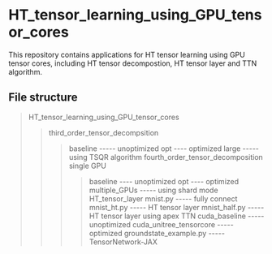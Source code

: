 # HT_tensor_learning_using_GPU_tensor_cores
This repository contains applications for HT tensor learning using GPU tensor cores, including HT tensor decompostion, HT tensor layer and TTN algorithm. 

## File structure

> HT_tensor_learning_using_GPU_tensor_cores
>> third_order_tensor_decompsition
>>> baseline ----- unoptimized 
>>> opt      ---- optimized
>>> large    ----- using TSQR algorithm
>> fourth_order_tensor_decomposition
>>> single GPU
>>>> baseline ---- unoptimized
>>>> opt       ---- optimized
>>> multiple_GPUs    ----- using shard mode
>> HT_tensor_layer
>>> mnist.py  ----- fully connect
>>> mnist_ht.py ----- HT tensor layer
>>> mnist_half.py ----- HT tensor layer using apex
>> TTN
>>> cuda_baseline            ----- unoptimized
>>> cuda_unitree_tensorcore  ----- optimized
>>> groundstate_example.py   ----- TensorNetwork-JAX
